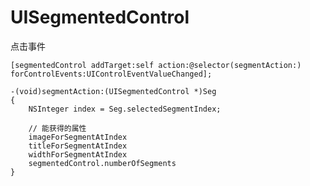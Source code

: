 # UISegmentedControl



点击事件

	[segmentedControl addTarget:self action:@selector(segmentAction:) forControlEvents:UIControlEventValueChanged];

	-(void)segmentAction:(UISegmentedControl *)Seg
	{
		NSInteger index = Seg.selectedSegmentIndex;
		
		// 能获得的属性
		imageForSegmentAtIndex
		titleForSegmentAtIndex
		widthForSegmentAtIndex
		segmentedControl.numberOfSegments
	}
	